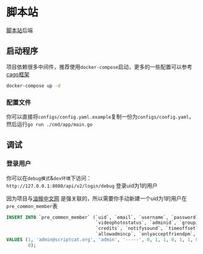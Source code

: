 # 脚本站

[脚本站](https://scriptcat.org)后端

## 启动程序

项目依赖很多中间件，推荐使用`docker-compose`启动，更多的一些配置可以参考[cago框架](https://github.com/cago-frame/cago)

```bash
docker-compose up -d
```

### 配置文件

你可以直接将`configs/config.yaml.example`复制一份为`configs/config.yaml`，然后运行`go run ./cmd/app/main.go`

## 调试

### 登录用户

你可以在`debug模式`&`dev环境`下访问： `http://127.0.0.1:8080/api/v2/login/debug` 登录uid为1的用户

因为项目与[油猴中文网](https://bbs.tampermonkey.net.cn)
是强关联的，所以需要你手动新建一个uid为1的用户在`pre_common_member`表

```sql
INSERT INTO `pre_common_member` (`uid`, `email`, `username`, `password`, `status`, `emailstatus`, `avatarstatus`,
                                 `videophotostatus`, `adminid`, `groupid`, `groupexpiry`, `extgroupids`, `regdate`,
                                 `credits`, `notifysound`, `timeoffset`, `newpm`, `newprompt`, `accessmasks`,
                                 `allowadmincp`, `onlyacceptfriendpm`, `conisbind`, `freeze`)
VALUES (1, 'admin@scriptcat.org', 'admin', '-----', 0, 1, 1, 0, 1, 1, 0, '', 1625882335, 20, 0, '', 0, 0, 0, 1, 0, 0,
        0);
```
